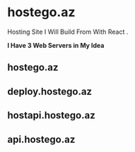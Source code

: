 # hostego.az
Hosting Site I Will Build From  With React . 

**I Have 3 Web Servers in My Idea**

<h2>hostego.az</h2>
<h2>deploy.hostego.az</h2>
<h2>hostapi.hostego.az</h2>
<h2>api.hostego.az</h2>

